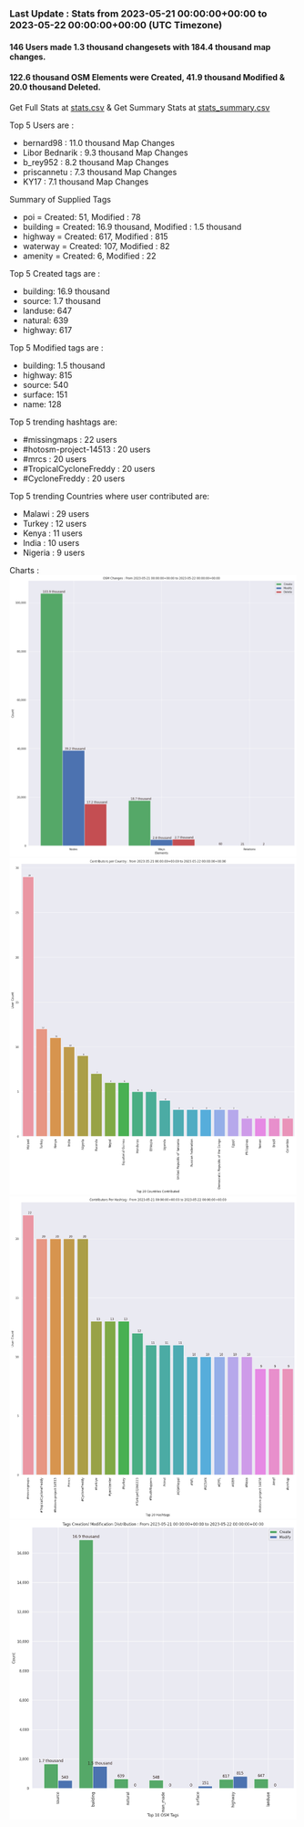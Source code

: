 ### Last Update : Stats from 2023-05-21 00:00:00+00:00 to 2023-05-22 00:00:00+00:00 (UTC Timezone)

#### 146 Users made 1.3 thousand changesets with 184.4 thousand map changes.
#### 122.6 thousand OSM Elements were Created, 41.9 thousand Modified & 20.0 thousand Deleted.
Get Full Stats at [stats.csv](/stats/hotosm/Daily/stats.csv)
 & Get Summary Stats at [stats_summary.csv](/stats/hotosm/Daily/stats_summary.csv)

Top 5 Users are : 
- bernard98 : 11.0 thousand Map Changes
- Libor Bednarik : 9.3 thousand Map Changes
- b_rey952 : 8.2 thousand Map Changes
- priscannetu : 7.3 thousand Map Changes
- KY17 : 7.1 thousand Map Changes

Summary of Supplied Tags
- poi = Created: 51, Modified : 78
- building = Created: 16.9 thousand, Modified : 1.5 thousand
- highway = Created: 617, Modified : 815
- waterway = Created: 107, Modified : 82
- amenity = Created: 6, Modified : 22


Top 5 Created tags are :
- building: 16.9 thousand
- source: 1.7 thousand
- landuse: 647
- natural: 639
- highway: 617


Top 5 Modified tags are :
- building: 1.5 thousand
- highway: 815
- source: 540
- surface: 151
- name: 128


Top 5 trending hashtags are:
- #missingmaps : 22 users
- #hotosm-project-14513 : 20 users
- #mrcs : 20 users
- #TropicalCycloneFreddy : 20 users
- #CycloneFreddy : 20 users


Top 5 trending Countries where user contributed are:
- Malawi : 29 users
- Turkey : 12 users
- Kenya : 11 users
- India : 10 users
- Nigeria : 9 users


 Charts : 
![Alt text](./stats_osm_changes.png) 
![Alt text](./stats_users_per_country.png) 
![Alt text](./stats_users_per_hashtag.png) 
![Alt text](./stats_tags.png) 
